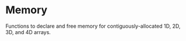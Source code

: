 # Memory
Functions to declare and free memory for contiguously-allocated 1D, 2D, 3D, and 4D arrays.
